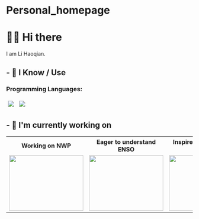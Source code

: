 # Personal_homepage

# 🙋‍♂️ Hi there

I am Li Haoqian. 


## - 🧠 I Know / Use

### Programming Languages:

<img src="https://img.shields.io/badge/python-blue" style="margin:5px" />
<img src="https://img.shields.io/badge/shell-green" style="margin:5px" />

## - 🔭 I'm currently working on

<table style="width:100%; table-layout:fixed">
  <tr>
    <th style="text-align:center;">Working on NWP</th>
    <th style="text-align:center;">Eager to understand ENSO</th>
    <th style="text-align:center;">Inspire to write perfect code</th>
  </tr>
  <tr>
    <td>
		<!-- <a href="https://github.com/aeris170/DoaEngine">  用于跳转路径  -->
			<img src="https://www.cesm.ucar.edu/sites/default/files/styles/large/public/2022-10/cesm2.jpg?itok=0rg0TdAy" width="200" height="150" alt=""/>
		</a>
	</td>
    <td>
		<!-- <a href="https://github.com/aeris170/RISK-Digital-Cut"> -->
			<img src="https://www.climate.gov/sites/default/files/styles/full_width_620_original_image/public/ENSOPageWhatisElNinoTest_0.jpg?itok=PjNF0WAH" width="200" height="150" alt=""/>
		</a>
	</td>
    <td>
		<!-- <a href="https://github.com/chroma-works/NeoDoa"> -->
			<img src="https://th.bing.com/th/id/OIP.cvIxJyECFqBPyhrtzyImYwHaHa?rs=1&pid=ImgDetMain" width="200" height="150" alt=""/>
		</a>
	</td>
  </tr>
</table>



